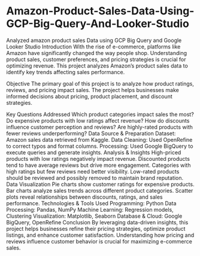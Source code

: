 # Amazon-Product-Sales-Data-Using-GCP-Big-Query-And-Looker-Studio
Analyzed amazon product sales Data using GCP Big Query and Google Looker Studio 
Introduction
With the rise of e-commerce, platforms like Amazon have significantly changed the way people shop. Understanding product sales, customer preferences, and pricing strategies is crucial for optimizing revenue. This project analyzes Amazon’s product sales data to identify key trends affecting sales performance.

Objective
The primary goal of this project is to analyze how product ratings, reviews, and pricing impact sales. The project helps businesses make informed decisions about pricing, product placement, and discount strategies.

Key Questions Addressed
Which product categories impact sales the most?
Do expensive products with low ratings affect revenue?
How do discounts influence customer perception and reviews?
Are highly-rated products with fewer reviews underperforming?
Data Source & Preparation
Dataset: Amazon sales data retrieved from Kaggle.
Data Cleaning: Used OpenRefine to correct typos and format columns.
Processing: Used Google BigQuery to execute queries and generate insights.
Analysis & Insights
High-priced products with low ratings negatively impact revenue.
Discounted products tend to have average reviews but drive more engagement.
Categories with high ratings but few reviews need better visibility.
Low-rated products should be reviewed and possibly removed to maintain brand reputation.
Data Visualization
Pie charts show customer ratings for expensive products.
Bar charts analyze sales trends across different product categories.
Scatter plots reveal relationships between discounts, ratings, and sales performance.
Technologies & Tools Used
Programming: Python
Data Processing: Pandas, NumPy
Machine Learning: Regression models, Clustering
Visualization: Matplotlib, Seaborn
Database & Cloud: Google BigQuery, OpenRefine
Conclusion
By leveraging data-driven insights, this project helps businesses refine their pricing strategies, optimize product listings, and enhance customer satisfaction. Understanding how pricing and reviews influence customer behavior is crucial for maximizing e-commerce sales.
